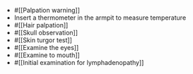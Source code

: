 - #[[Palpation warning]]
- Insert a thermometer in the armpit to measure temperature
- #[[Hair palpation]]
- #[[Skull observation]]
- #[[Skin turgor test]]
- #[[Examine the eyes]]
- #[[Examine to mouth]]
- #[[Initial examination for lymphadenopathy]]